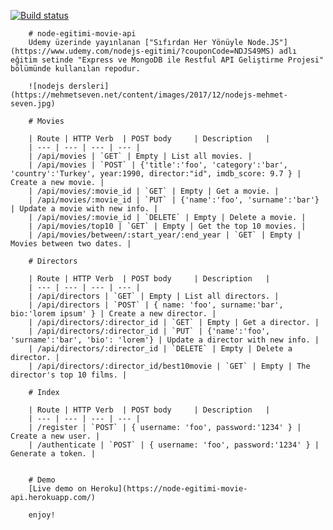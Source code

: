 [![Build status](https://api.travis-ci.org/meseven/node-egitimi-movie-api.svg)](https://travis-ci.org/meseven/node-egitimi-movie-api)

        # node-egitimi-movie-api
        Udemy üzerinde yayınlanan ["Sıfırdan Her Yönüyle Node.JS"](https://www.udemy.com/nodejs-egitimi/?couponCode=NDJS49MS) adlı eğitim setinde "Express ve MongoDB ile Restful API Geliştirme Projesi" bölümünde kullanılan repodur.

        ![nodejs dersleri](https://mehmetseven.net/content/images/2017/12/nodejs-mehmet-seven.jpg)

        # Movies

        | Route | HTTP Verb	 | POST body	 | Description	 |
        | --- | --- | --- | --- |
        | /api/movies | `GET` | Empty | List all movies. |
        | /api/movies | `POST` | {'title':'foo', 'category':'bar', 'country':'Turkey', year:1990, director:"id", imdb_score: 9.7 } | Create a new movie. |
        | /api/movies/:movie_id | `GET` | Empty | Get a movie. |
        | /api/movies/:movie_id | `PUT` | {'name':'foo', 'surname':'bar'} | Update a movie with new info. |
        | /api/movies/:movie_id | `DELETE` | Empty | Delete a movie. |
        | /api/movies/top10 | `GET` | Empty | Get the top 10 movies. |
        | /api/movies/between/:start_year/:end_year | `GET` | Empty | Movies between two dates. |

        # Directors

        | Route | HTTP Verb	 | POST body	 | Description	 |
        | --- | --- | --- | --- |
        | /api/directors | `GET` | Empty | List all directors. |
        | /api/directors | `POST` | { name: 'foo', surname:'bar', bio:'lorem ipsum' } | Create a new director. |
        | /api/directors/:director_id | `GET` | Empty | Get a director. |
        | /api/directors/:director_id | `PUT` | {'name':'foo', 'surname':'bar', 'bio': 'lorem'} | Update a director with new info. |
        | /api/directors/:director_id | `DELETE` | Empty | Delete a director. |
        | /api/directors/:director_id/best10movie | `GET` | Empty | The director's top 10 films. |

        # Index

        | Route | HTTP Verb	 | POST body	 | Description	 |
        | --- | --- | --- | --- |
        | /register | `POST` | { username: 'foo', password:'1234' } | Create a new user. |
        | /authenticate | `POST` | { username: 'foo', password:'1234' } | Generate a token. |


        # Demo
        [Live demo on Heroku](https://node-egitimi-movie-api.herokuapp.com/)

        enjoy!
